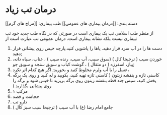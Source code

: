 # درمان تب زیاد

دسته بندی: [[درمان بیماری های عمومی]]
طب بیماری: [[مزاج های گرم]]



از منظر طب اسلامی تب یک بیماری است در صورتی که در نگاه طب جدید خود تب بیماری نیست بلکه نشانه بیماری است.
درمان عمومی تب عبارت است از:
1. دست ها را در آب سرد قرار دهید. پاها را پاشویی کنید.پارچه خیس روی پیشانی قرار دهید;
2. خوردن سیب ( ترجیحا کال ) (سوق سیب، آب سیب، رنده سیب ) ، عناب، سیاه دانه، پیاز، اسفرزه ( دو مثقال ) ، گوشت کباب و سویق سنجد و سویق جو;
3. عسل را با آب ولرم مخلوط کنید و بخورید;
اگر هیچ کدام اثر نکرد،
4. کاسنی تازه و بنفشه زیتون ( کاسنی تازه تهیه کنید، بکوبید و له کنید و روی یک برگه پخش کنید، سپس چند قطه بنفشه زیتون روی برگه بریزید تا خیس شود و برگه را روی پیشانی بگذارید )
5. مرکب ۱
6. حجامت و فصد
7. دارو تب
8. جامع امام رضا (ع) با آب سیب ( ترجیحا سیب سبز کال )
